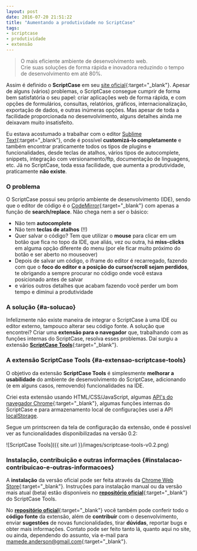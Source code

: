 ```yaml
---
layout: post
date: 2016-07-20 21:51:22
title: "Aumentando a produtividade no ScriptCase"
tags:
- scriptcase
- produtividade
- extensão
---
```


> O mais eficiente ambiente de desenvolvimento web.  
> Crie suas soluções de forma rápida e inovadora reduzindo o tempo de desenvolvimento em até 80%.

Assim é definido o **ScriptCase** em seu [site oficial](http://www.scriptcase.com.br/){:target="_blank"}. Apesar de alguns (vários) problemas, o ScriptCase consegue cumprir de forma bem satisfatória o seu papel: criar aplicações web de forma rápida, e com opções de formulários, consultas, relatórios, gráficos, internacionalização, exportação de dados, e outras inúmeras opções. Mas apesar de toda a facilidade proporcionada no desenvolvimento, alguns detalhes ainda me deixavam muito insatisfeito.

Eu estava acostumado a trabalhar com o editor [Sublime Text](https://www.sublimetext.com/){:target="_blank"}, onde é possível **customizá-lo completamente** e também encontrar praticamente todos os tipos de plugins e funcionalidades, desde teclas de atalhos, vários tipos de autocomplete, snippets, integração com versionamento/ftp, documentação de linguagens, etc. Já no ScriptCase, toda essa facilidade, que aumenta a produtividade, praticamente **não existe**.

### O problema

O ScriptCase possui seu próprio ambiente de desenvolvimento (IDE), sendo que o editor de código é o [CodeMirror](https://codemirror.net/){:target="_blank"} com apenas a função de **search/replace**. Não chega nem a ser o básico:

* Não tem **autocomplete**
* Não tem **teclas de atalhos** (!!)
* Quer salvar o código? Tem que utilizar o **mouse** para clicar em um botão que fica no topo da IDE, que aliás, vez ou outra, há **miss-clicks** em alguma opção diferente do menu (por ele ficar muito próximo do botão e ser aberto no mouseover)
* Depois de salvar um código, o iframe do editor é recarregado, fazendo com que o **foco do editor e a posição do cursor/scroll sejam perdidos**, te obrigando a sempre procurar no código onde você estava posicionado antes de salvar
* e vários outros detalhes que acabam fazendo você perder um bom tempo e diminui a produtividade

### A solução {#a-solucao}

Infelizmente não existe maneira de integrar o ScriptCase à uma IDE ou editor externo, tampouco alterar seu código fonte. A solução que encontrei? Criar uma **extensão para o navegador** que, trabalhando com as funções internas do ScriptCase, resolva esses problemas. Daí surgiu a extensão [**ScriptCase Tools**](https://goo.gl/i4LtVl){:target="_blank"}.

### A extensão ScriptCase Tools {#a-extensao-scriptcase-tools}

O objetivo da extensão **ScriptCase Tools** é simplesmente **melhorar a usabilidade** do ambiente de desenvolvimento do ScriptCase, adicionando (e em alguns casos, removendo) funcionalidades na IDE.

Criei esta extensão usando HTML/CSS/JavaScript, algumas [API's do navegador Chrome](https://developer.chrome.com/extensions/api_index){:target="_blank"}, algumas funções internas do ScriptCase e para armazenamento local de configurações usei a API [localStorage](https://developer.mozilla.org/pt-BR/docs/Web/API/Window/Window.localStorage).

Segue um printscreen da tela de configuração da extensão, onde é possível ver as funcionalidades disponibilizadas na versão 0.2:

![ScriptCase Tools]({{ site.url }}/images/scriptcase-tools-v0.2.png)

### Instalação, contribuição e outras informações {#instalacao-contribuicao-e-outras-informacoes}

A **instalação** da versão oficial pode ser feita através da [Chrome Web Store](https://goo.gl/i4LtVl){:target="_blank"}. Instruções para instalação manual ou da versão mais atual (beta) estão disponíveis no [**repositório oficial**](github.com/AndersonMamede/scriptcase-tools){:target="_blank"} do ScriptCase Tools.

No [**repositório oficial**](github.com/AndersonMamede/scriptcase-tools){:target="_blank"} você também pode conferir todo o **código fonte** da extensão, além de **contribuir** com o desenvolvimento, enviar **sugestões** de novas funcionalidades, tirar **dúvidas**, reportar bugs e obter mais informações. Contato pode ser feito tanto lá, quanto aqui no site, ou ainda, dependendo do assunto, via e-mail para [mamede.anderson@gmail.com](mailto:mamede.anderson@gmail.com){:target="_blank"}.

